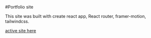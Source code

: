 #Portfolio site

This site was built with create react app, React router, framer-motion, tailwindcss.

[active site here](https://cleverakanimoh.github.io/react-portfolio/)
